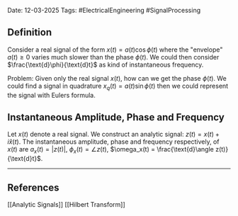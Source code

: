 Date: 12-03-2025
Tags: #ElectricalEngineering #SignalProcessing 
## Definition
Consider a real signal of the form $x(t) =a(t) \cos{\phi(t)}$ where the "envelope" $a(t) \geq 0$ varies much slower than the phase $\phi(t)$. We could then consider $\frac{\text{d}\phi}{\text{d}t}$ as kind of instantaneous frequency.

Problem: Given only the real signal $x(t)$, how can we get the phase $\phi(t)$. We could find a signal in quadrature $x_q(t) = a(t) \sin \phi(t)$ then we could represent the signal with Eulers formula.
## Instantaneous Amplitude, Phase and Frequency

Let $x(t)$ denote a real signal. We construct an analytic signal:
	$z(t) = x(t) + i \hat{x}(t)$.
The instantaneous amplitude, phase and frequency respectively, of $x(t)$ are
	$a_x(t)= |z(t)|$, $\phi_x(t) = \angle z(t)$, $\omega_x(t) = \frac{\text{d}\angle z(t)}{\text{d}t}$.


---
## References
[[Analytic Signals]]
[[Hilbert Transform]]